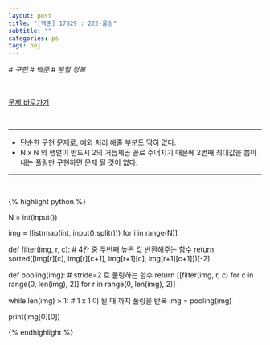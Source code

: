 ```yaml
---
layout: post
title: "[백준] 17829 : 222-풀링"
subtitle: ""
categories: ps
tags: boj
---
```


*# 구현 # 백준 # 분할 정복*

<br>

[문제 바로가기](https://www.acmicpc.net/problem/17829)

<br>

---

- 단순한 구현 문제로, 예외 처리 해줄 부분도 딱히 없다.
- N x N 의 행렬이 반드시 2의 거듭제곱 꼴로 주어지기 때문에 2번째 최대값을 뽑아내는 풀링만 구현하면 문제 될 것이 없다.

---
<br>

{% highlight python %}

N = int(input())

img = [list(map(int, input().split())) for i in range(N)]

def filter(img, r, c):      # 4칸 중 두번째 높은 값 반환해주는 함수
    return sorted([img[r][c], img[r][c+1], img[r+1][c], img[r+1][c+1]])[-2]

def pooling(img):           # stride=2 로 풀링하는 함수
    return [[filter(img, r, c) for c in range(0, len(img), 2)] for r in range(0, len(img), 2)]

while len(img) > 1:         # 1 x 1 이 될 때 까지 풀링을 반복
    img = pooling(img)

print(img[0][0])

{% endhighlight %}


